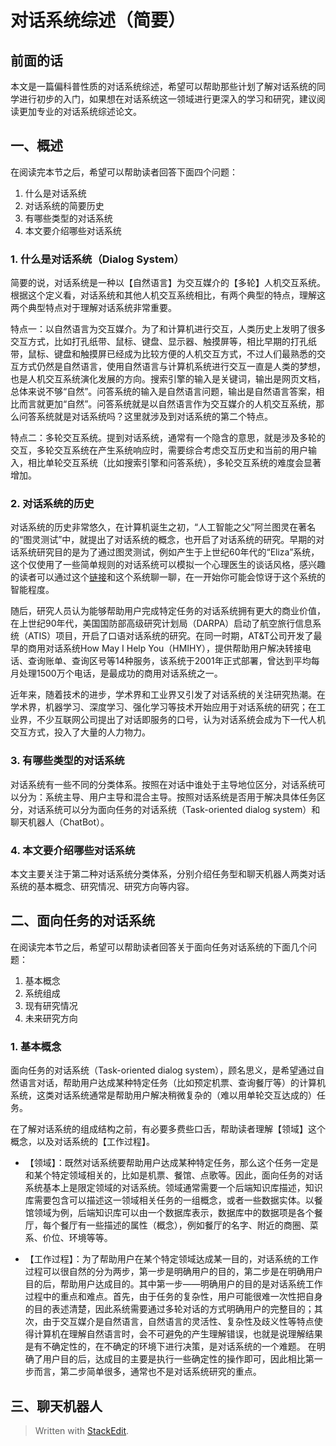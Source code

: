# 对话系统综述（简要）

## 前面的话

本文是一篇偏科普性质的对话系统综述，希望可以帮助那些计划了解对话系统的同学进行初步的入门，如果想在对话系统这一领域进行更深入的学习和研究，建议阅读更加专业的对话系统综述论文。

## 一、概述

在阅读完本节之后，希望可以帮助读者回答下面四个问题：
1. 什么是对话系统
2. 对话系统的简要历史
3. 有哪些类型的对话系统
4. 本文要介绍哪些对话系统

### 1. 什么是对话系统（Dialog System）

简要的说，对话系统是一种以【自然语言】为交互媒介的【多轮】人机交互系统。根据这个定义看，对话系统和其他人机交互系统相比，有两个典型的特点，理解这两个典型特点对于理解对话系统非常重要。

特点一：以自然语言为交互媒介。为了和计算机进行交互，人类历史上发明了很多交互方式，比如打孔纸带、鼠标、键盘、显示器、触摸屏等，相比早期的打孔纸带，鼠标、键盘和触摸屏已经成为比较方便的人机交互方式，不过人们最熟悉的交互方式仍然是自然语言，使用自然语言与计算机系统进行交互一直是人类的梦想，也是人机交互系统演化发展的方向。搜索引擎的输入是关键词，输出是网页文档，总体来说不够“自然”。问答系统的输入是自然语言问题，输出是自然语言答案，相比而言就更加“自然”。问答系统就是以自然语言作为交互媒介的人机交互系统，那么问答系统就是对话系统吗？这里就涉及到对话系统的第二个特点。

特点二：多轮交互系统。提到对话系统，通常有一个隐含的意思，就是涉及多轮的交互，多轮交互系统在产生系统响应时，需要综合考虑交互历史和当前的用户输入，相比单轮交互系统（比如搜索引擎和问答系统），多轮交互系统的难度会显著增加。

### 2. 对话系统的历史

对话系统的历史非常悠久，在计算机诞生之初，“人工智能之父”阿兰图灵在著名的“图灵测试”中，就提出了对话系统的概念，也开启了对话系统的研究。早期的对话系统研究目的是为了通过图灵测试，例如产生于上世纪60年代的“Eliza”系统，这个仅使用了一些简单规则的对话系统可以模拟一个心理医生的谈话风格，感兴趣的读者可以通过这个[链接](https://www.eclecticenergies.com/ego/eliza)和这个系统聊一聊，在一开始你可能会惊讶于这个系统的智能程度。

随后，研究人员认为能够帮助用户完成特定任务的对话系统拥有更大的商业价值，在上世纪90年代，美国国防部高级研究计划局（DARPA）启动了航空旅行信息系统（ATIS）项目，开启了口语对话系统的研究。在同一时期，AT&T公司开发了最早的商用对话系统How May I Help You（HMIHY），提供帮助用户解决转接电话、查询账单、查询区号等14种服务，该系统于2001年正式部署，曾达到平均每月处理1500万个电话，是最成功的商用对话系统之一。

近年来，随着技术的进步，学术界和工业界又引发了对话系统的关注研究热潮。在学术界，机器学习、深度学习、强化学习等技术开始应用于对话系统的研究；在工业界，不少互联网公司提出了对话即服务的口号，认为对话系统会成为下一代人机交互方式，投入了大量的人力物力。

### 3. 有哪些类型的对话系统

对话系统有一些不同的分类体系。按照在对话中谁处于主导地位区分，对话系统可以分为：系统主导、用户主导和混合主导。按照对话系统是否用于解决具体任务区分，对话系统可以分为面向任务的对话系统（Task-oriented dialog system）和聊天机器人（ChatBot）。

### 4. 本文要介绍哪些对话系统

本文主要关注于第二种对话系统分类体系，分别介绍任务型和聊天机器人两类对话系统的基本概念、研究情况、研究方向等内容。

## 二、面向任务的对话系统

在阅读完本节之后，希望可以帮助读者回答关于面向任务对话系统的下面几个问题：
1. 基本概念
2. 系统组成
3. 现有研究情况
4. 未来研究方向

### 1. 基本概念

面向任务的对话系统（Task-oriented dialog system），顾名思义，是希望通过自然语言对话，帮助用户达成某种特定任务（比如预定机票、查询餐厅等）的计算机系统，这类对话系统通常是帮助用户解决稍微复杂的（难以用单轮交互达成的）任务。

在了解对话系统的组成结构之前，有必要多费些口舌，帮助读者理解【领域】这个概念，以及对话系统的【工作过程】。

* 【领域】：既然对话系统要帮助用户达成某种特定任务，那么这个任务一定是和某个特定领域相关的，比如是机票、餐馆、点歌等。因此，面向任务的对话系统基本上是限定领域的对话系统。领域通常需要一个后端知识库描述，知识库需要包含可以描述这一领域相关任务的一组概念，或者一些数据实体。以餐馆领域为例，后端知识库可以由一个数据库表示，数据库中的数据项是各个餐厅，每个餐厅有一些描述的属性（概念），例如餐厅的名字、附近的商圈、菜系、价位、环境等等。

* 【工作过程】：为了帮助用户在某个特定领域达成某一目的，对话系统的工作过程可以很自然的分为两步，第一步是明确用户的目的，第二步是在明确用户目的后，帮助用户达成目的。其中第一步——明确用户的目的是对话系统工作过程中的重点和难点。首先，由于任务的复杂性，用户可能很难一次性把自身的目的表述清楚，因此系统需要通过多轮对话的方式明确用户的完整目的；其次，由于交互媒介是自然语言，自然语言的灵活性、复杂性及歧义性等特点使得计算机在理解自然语言时，会不可避免的产生理解错误，也就是说理解结果是有不确定性的，在不确定的环境下进行决策，是对话系统的一个难题。 在明确了用户目的后，达成目的主要是执行一些确定性的操作即可，因此相比第一步而言，第二步简单很多，通常也不是对话系统研究的重点。


## 三、聊天机器人

> Written with [StackEdit](https://stackedit.io/).
<!--stackedit_data:
eyJoaXN0b3J5IjpbLTEzNjc2ODAyNjgsMTU4ODEwMzE2NSwxOD
c5MjkyNzU3LDU1Njc3ODQ4MSw3NDE2NjAxNDUsMTY3ODM4ODc3
Niw1MTI4MjE0NDIsLTYzNzY5ODg3NiwtMjA2MzQwNzA0MCwtMT
E1NjY4NTE3MiwxMjM3NTk3OTc3XX0=
-->